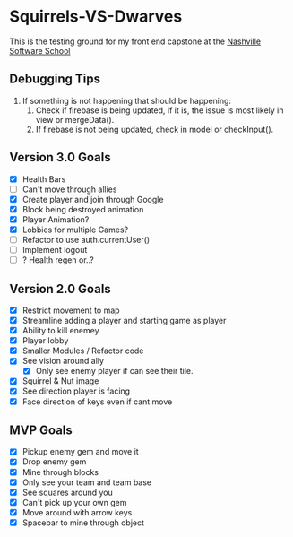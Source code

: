 # Squirrels-VS-Dwarves
This is the testing ground for my front end capstone at the [Nashville Software School](http://nashvillesoftwareschool.com/)


## Debugging Tips
1. If something is not happening that should be happening:
    1. Check if firebase is being updated, if it is, the issue is most likely in view or mergeData().
    1. If firebase is not being updated, check in model or checkInput().

## Version 3.0 Goals
- [x] Health Bars
- [ ] Can't move through allies
- [x] Create player and join through Google
- [x] Block being destroyed animation
- [x] Player Animation?
- [x] Lobbies for multiple Games?
- [ ] Refactor to use auth.currentUser()
- [ ] Implement logout
- [ ] ? Health regen or..?

## Version 2.0 Goals
- [x] Restrict movement to map
- [x] Streamline adding a player and starting game as player
- [x] Ability to kill enemey
- [x] Player lobby
- [x] Smaller Modules / Refactor code
- [x] See vision around ally
    - [x] Only see enemy player if can see their tile.
- [x] Squirrel & Nut image
- [x] See direction player is facing
- [x] Face direction of keys even if cant move

## MVP Goals
- [x] Pickup enemy gem and move it
- [x] Drop enemy gem
- [x] Mine through blocks
- [x] Only see your team and team base
- [x] See squares around you
- [x] Can't pick up your own gem
- [x] Move around with arrow keys
- [x] Spacebar to mine through object